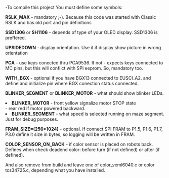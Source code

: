 -To compile this project You must define some symbols:

<b>RSLK_MAX</b> - mandatory ;-). Because this code was started with Classic RSLK and has old port and pin definitions

<b>SSD1306</b> or <b>SH1106</b> - depends of type of your OLED display. SSD1306 is preffered.

<b>UPSIDEDOWN</b> - display orientation. Use it if display show picture in wrong orientation

<b>PCA</b> - use keys conected thru PCA9536. If not - expects keys connected to MC pins, but this will conflict with SPI eeprom. So, mandatory too.

<b>WITH_BGX</b> - optional if you have BGX13 connected to EUSCI_A2. and define and initialize pin where BGX conection status connected.

<b>BLINKER_SEGMENT</b> or <b>BLINKER_MOTOR</b> - what should show blinker LEDs.<br>
<li><b>BLINKER_MOTOR</b>
- front yellow signalize motor STOP state<br>
- rear red if motor powered backward.
                
<li><b>BLINKER_SEGMENT</b> - what speed is selected running on maze segment. Just for debug purposes.
  
<b>FRAM_SIZE=(256*1024)</b> - optional. If connect SPI FRAM to P1.5, P1.6, P1.7, P3.0 define it size in bytes, so logging will be written in FRAM.
  
<b>COLOR_SENSOR_ON_BACK</b> - if color sensor is placed on robots back. Defines when check deadend color: before turn (if not defined) or after (if defined).
  

And also remove from build and leave one of color_veml6040.c or color tcs34725.c, depending what you have installed.
